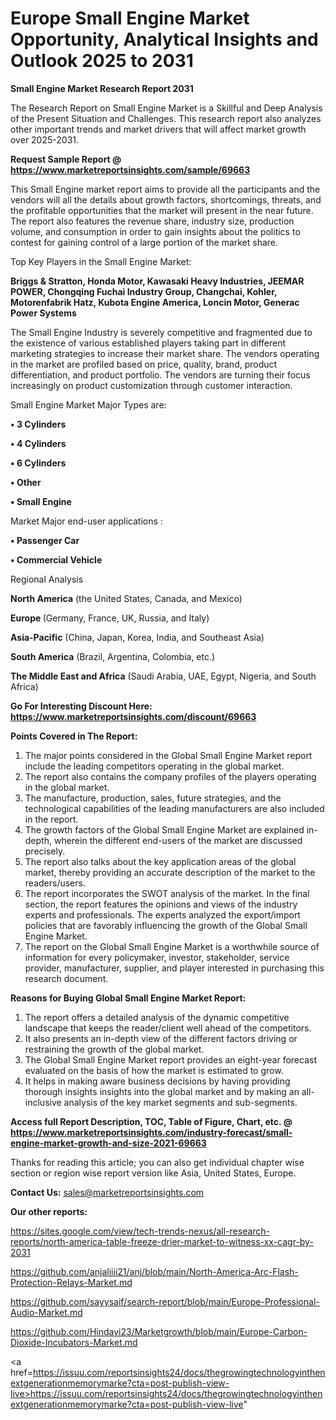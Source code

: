  # Europe Small Engine Market Opportunity, Analytical Insights and Outlook 2025 to 2031

<strong>Small Engine Market Research Report 2031</strong>

The Research Report on Small Engine Market is a Skillful and Deep Analysis of the Present Situation and Challenges. This research report also analyzes other important trends and market drivers that will affect market growth over 2025-2031.

<strong>Request Sample Report @ <a href=https://www.marketreportsinsights.com/sample/69663>https://www.marketreportsinsights.com/sample/69663</a></strong>

This Small Engine market report aims to provide all the participants and the vendors will all the details about growth factors, shortcomings, threats, and the profitable opportunities that the market will present in the near future. The report also features the revenue share, industry size, production volume, and consumption in order to gain insights about the politics to contest for gaining control of a large portion of the market share.

Top Key Players in the Small Engine Market:

<strong>Briggs & Stratton, Honda Motor, Kawasaki Heavy Industries, JEEMAR POWER, Chongqing Fuchai Industry Group, Changchai, Kohler, Motorenfabrik Hatz, Kubota Engine America, Loncin Motor, Generac Power Systems</strong>

The Small Engine Industry is severely competitive and fragmented due to the existence of various established players taking part in different marketing strategies to increase their market share. The vendors operating in the market are profiled based on price, quality, brand, product differentiation, and product portfolio. The vendors are turning their focus increasingly on product customization through customer interaction.

Small Engine Market Major Types are:

<strong>• 3 Cylinders

• 4 Cylinders

• 6 Cylinders

• Other

• Small Engine</strong>

Market Major end-user applications :

<strong>• Passenger Car

• Commercial Vehicle</strong>

Regional Analysis

</u><strong><b>North America</b></strong> (the United States, Canada, and Mexico)

<strong><b>Europe </b></strong>(Germany, France, UK, Russia, and Italy)

<strong><b>Asia-Pacific</b></strong> (China, Japan, Korea, India, and Southeast Asia)

<strong><b>South America</b></strong> (Brazil, Argentina, Colombia, etc.)

<strong><b>The Middle East and Africa</b></strong> (Saudi Arabia, UAE, Egypt, Nigeria, and South Africa)

<strong>Go For Interesting Discount Here: <a href=https://www.marketreportsinsights.com/discount/69663>https://www.marketreportsinsights.com/discount/69663</a></strong>

<strong>Points Covered in The Report:</strong>
<ol>
  <li>The major points considered in the Global Small Engine Market report include the leading competitors operating in the global market.</li>
  <li>The report also contains the company profiles of the players operating in the global market.</li>
  <li>The manufacture, production, sales, future strategies, and the technological capabilities of the leading manufacturers are also included in the report.</li>
  <li>The growth factors of the Global Small Engine Market are explained in-depth, wherein the different end-users of the market are discussed precisely.</li>
  <li>The report also talks about the key application areas of the global market, thereby providing an accurate description of the market to the readers/users.</li>
  <li>The report incorporates the SWOT analysis of the market. In the final section, the report features the opinions and views of the industry experts and professionals. The experts analyzed the export/import policies that are favorably influencing the growth of the Global Small Engine Market.</li>
  <li>The report on the Global Small Engine Market is a worthwhile source of information for every policymaker, investor, stakeholder, service provider, manufacturer, supplier, and player interested in purchasing this research document.</li>
</ol>
<strong>Reasons for Buying Global Small Engine Market Report:</strong>

<ol>
  <li>The report offers a detailed analysis of the dynamic competitive landscape that keeps the reader/client well ahead of the competitors.</li>
  <li>It also presents an in-depth view of the different factors driving or restraining the growth of the global market.</li>
  <li>The Global Small Engine Market report provides an eight-year forecast evaluated on the basis of how the market is estimated to grow.</li>
  <li>It helps in making aware business decisions by having providing thorough insights insights into the global market and by making an all-inclusive analysis of the key market segments and sub-segments.</li>
</ol>
<strong>Access full Report Description, TOC, Table of Figure, Chart, etc. @ <a href=https://www.marketreportsinsights.com/industry-forecast/small-engine-market-growth-and-size-2021-69663>https://www.marketreportsinsights.com/industry-forecast/small-engine-market-growth-and-size-2021-69663</a></strong>


Thanks for reading this article; you can also get individual chapter wise section or region wise report version like Asia, United States, Europe.

<strong>Contact Us:</strong>
sales@marketreportsinsights.com

<strong>Our other reports:</strong>

<a href=https://sites.google.com/view/tech-trends-nexus/all-research-reports/north-america-table-freeze-drier-market-to-witness-xx-cagr-by-2031>https://sites.google.com/view/tech-trends-nexus/all-research-reports/north-america-table-freeze-drier-market-to-witness-xx-cagr-by-2031</a>

<a href=https://github.com/anjaliiii21/anj/blob/main/North-America-Arc-Flash-Protection-Relays-Market.md>https://github.com/anjaliiii21/anj/blob/main/North-America-Arc-Flash-Protection-Relays-Market.md</a>

<a href=https://github.com/sayysaif/search-report/blob/main/Europe-Professional-Audio-Market.md>https://github.com/sayysaif/search-report/blob/main/Europe-Professional-Audio-Market.md</a>

<a href=https://github.com/Hindavi23/Marketgrowth/blob/main/Europe-Carbon-Dioxide-Incubators-Market.md>https://github.com/Hindavi23/Marketgrowth/blob/main/Europe-Carbon-Dioxide-Incubators-Market.md</a>

<a href=https://issuu.com/reportsinsights24/docs/thegrowingtechnologyinthenextgenerationmemorymarke?cta=post-publish-view-live>https://issuu.com/reportsinsights24/docs/thegrowingtechnologyinthenextgenerationmemorymarke?cta=post-publish-view-live</a>"
